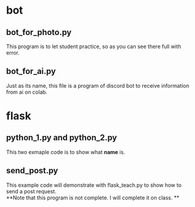 # bot
## bot_for_photo.py
This program is to let student practice, so as you can see there full with error.

## bot_for_ai.py
Just as its name, this file is a program of discord bot to receive information from ai on colab.

# flask
## python_1.py and python_2.py
This two exmaple code is to show what __name__ is.

## send_post.py
This example code will demonstrate with flask_teach.py to show how to send a post request. <br>
**Note that this program is not complete. I will complete it on class. **
